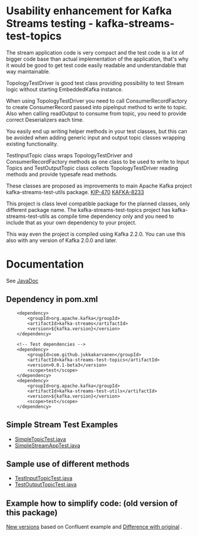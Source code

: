 # Usability enhancement for Kafka Streams testing - kafka-streams-test-topics

The stream application code is very compact and the test code is a lot of bigger code base than actual implementation of the 
application, that's why it would be good to get test code easily readable and  understandable that way maintainable.

TopologyTestDriver is good test class providing possibility to test Stream logic without starting EmbeddedKafka instance.

When using TopologyTestDriver you need to call ConsumerRecordFactory to create ConsumerRecord passed into pipeInput method to write to topic. Also when calling readOutput to consume from topic, you need to provide correct Deserializers each time.

You easily end up writing helper methods in your test classes, but this can be avoided when adding generic input and output topic classes wrapping existing functionality.

TestInputTopic class wraps TopologyTestDriver  and ConsumerRecordFactory methods as one class to be used to write to Input Topics 
and TestOutputTopic class collects TopologyTestDriver reading methods and provide typesafe read methods.

These classes are proposed as improvements to main Apache Kafka project kafka-streams-test-utils package. 
 [KIP-470](https://cwiki.apache.org/confluence/display/KAFKA/KIP-470%3A+TopologyTestDriver+test+input+and+output+usability+improvements)
 [KAFKA-8233](https://issues.apache.org/jira/browse/KAFKA-8233)
 
 This project is class level compatible package for the planned classes, only different package name.
 The kafka-streams-test-topics project has kafka-streams-test-utils as compile time dependency only and
 you need to include that as your own dependency to your project.
 
 This way even the project is compiled using Kafka 2.2.0. You can use this also with any version of Kafka 2.0.0 and later.

# Documentation        

See [JavaDoc](https://jukkakarvanen.github.io/kafka-streams-test-topics/)        

## Dependency in pom.xml


        <dependency>
            <groupId>org.apache.kafka</groupId>
            <artifactId>kafka-streams</artifactId>
            <version>${kafka.version}</version>
        </dependency>

        <!-- Test dependencies -->
        <dependency>
            <groupId>com.github.jukkakarvanen</groupId>
            <artifactId>kafka-streams-test-topics</artifactId>
            <version>0.0.1-beta3</version>
            <scope>test</scope>
        </dependency>
        <dependency>
            <groupId>org.apache.kafka</groupId>
            <artifactId>kafka-streams-test-utils</artifactId>
            <version>${kafka.version}</version>
            <scope>test</scope>
        </dependency>
        

## Simple Stream Test Examples
* [SimpleTopicTest.java](src/test/java/com/github/jukkakarvanen/kafka/streams/test/SimpleTopicTest.java)
* [SimpleStreamAppTest.java](examples/src/test/com/github/jukkakarvanen/kafka/streams/example/SimpleStreamAppTest.java)

## Sample use of different methods
* [TestInputTopicTest.java](src/test/java/com/github/jukkakarvanen/kafka/streams/test/TestInputTopicTest.java)
* [TestOutputTopicTest.java](src/test/java/com/github/jukkakarvanen/kafka/streams/test/TestOutputTopicTest.java)


## Example how to simplify code: (old version of this package)
[New versions](https://github.com/jukkakarvanen/kafka-streams-examples/blob/InputOutputTopic/src/test/java/io/confluent/examples/streams/WordCountLambdaExampleTest.java)
based on Confluent example and
[Difference with original](https://github.com/jukkakarvanen/kafka-streams-examples/compare/TopologyTestDriver_tests...jukkakarvanen:InputOutputTopic#diff-eb92f3ffdd1c19905ffeba20a254eafc)
.
